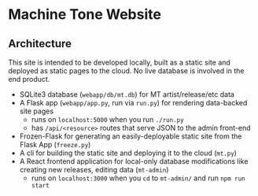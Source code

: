 # Machine Tone Website

## Architecture

This site is intended to be developed locally, built as a static site and deployed as static pages to the cloud.  No live database is involved in the end product.

- SQLite3 database (`webapp/db/mt.db`) for MT artist/release/etc data
- A Flask app (`webapp/app.py`, run via `run.py`) for rendering data-backed site pages
    - runs on `localhost:5000` when you run `./run.py`
    - has `/api/<resource>` routes that serve JSON to the admin front-end
- Frozen-Flask for generating an easily-deployable static site from the Flask App (`freeze.py`)
- A cli for building the static site and deploying it to the cloud (`mt.py`)
- A React frontend application for local-only database modifications like creating new releases, editing data (`mt-admin`)
    - runs on `localhost:3000` when you `cd` to `mt-admin/` and run `npm run start`
